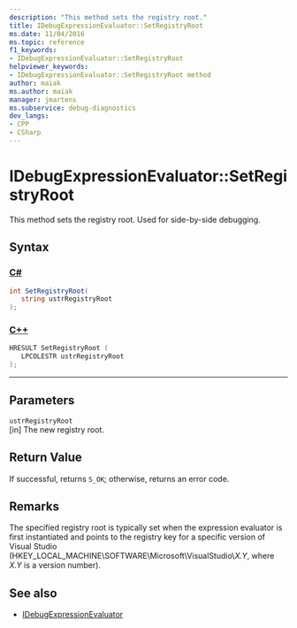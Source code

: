 ```yaml
---
description: "This method sets the registry root."
title: IDebugExpressionEvaluator::SetRegistryRoot
ms.date: 11/04/2016
ms.topic: reference
f1_keywords:
- IDebugExpressionEvaluator::SetRegistryRoot
helpviewer_keywords:
- IDebugExpressionEvaluator::SetRegistryRoot method
author: maiak
ms.author: maiak
manager: jmartens
ms.subservice: debug-diagnostics
dev_langs:
- CPP
- CSharp
---
```

# IDebugExpressionEvaluator::SetRegistryRoot

This method sets the registry root. Used for side-by-side debugging.

## Syntax

### [C#](#tab/csharp)
```csharp
int SetRegistryRoot(
   string ustrRegistryRoot
);
```
### [C++](#tab/cpp)
```cpp
HRESULT SetRegistryRoot ( 
   LPCOLESTR ustrRegistryRoot
);
```
---

## Parameters
`ustrRegistryRoot`\
[in] The new registry root.

## Return Value
 If successful, returns `S_OK`; otherwise, returns an error code.

## Remarks
 The specified registry root is typically set when the expression evaluator is first instantiated and points to the registry key for a specific version of Visual Studio (HKEY_LOCAL_MACHINE\SOFTWARE\Microsoft\VisualStudio\\*X.Y*, where *X.Y* is a version number).

## See also
- [IDebugExpressionEvaluator](../../../extensibility/debugger/reference/idebugexpressionevaluator.md)
